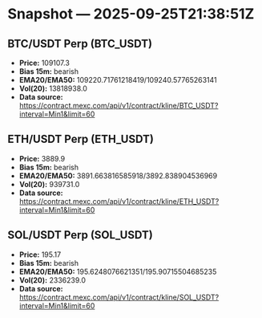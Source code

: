 # Snapshot — 2025-09-25T21:38:51Z

## BTC/USDT Perp (BTC_USDT)
- **Price:** 109107.3
- **Bias 15m:** bearish
- **EMA20/EMA50:** 109220.71761218419/109240.57765263141
- **Vol(20):** 13818938.0
- **Data source:** https://contract.mexc.com/api/v1/contract/kline/BTC_USDT?interval=Min1&limit=60

## ETH/USDT Perp (ETH_USDT)
- **Price:** 3889.9
- **Bias 15m:** bearish
- **EMA20/EMA50:** 3891.663816585918/3892.838904536969
- **Vol(20):** 939731.0
- **Data source:** https://contract.mexc.com/api/v1/contract/kline/ETH_USDT?interval=Min1&limit=60

## SOL/USDT Perp (SOL_USDT)
- **Price:** 195.17
- **Bias 15m:** bearish
- **EMA20/EMA50:** 195.6248076621351/195.90715504685235
- **Vol(20):** 2336239.0
- **Data source:** https://contract.mexc.com/api/v1/contract/kline/SOL_USDT?interval=Min1&limit=60
